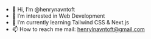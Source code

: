 - 👋 Hi, I’m @henrynavntoft
- 👀 I’m interested in Web Development
- 🌱 I’m currently learning Tailwind CSS & Next.js
- 📫 How to reach me mail: henrylnavntoft@gmail.com

<!---
henrynavntoft/henrynavntoft is a ✨ special ✨ repository because its `README.md` (this file) appears on your GitHub profile.
You can click the Preview link to take a look at your changes.
--->
